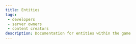 ```yaml
---
title: Entities
tags: 
 - developers
 - server owners
 - content creators
description: Documentation for entities within the game
---
```


